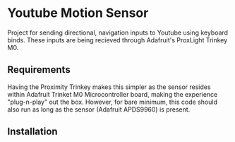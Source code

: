 # Youtube Motion Sensor
Project for sending directional, navigation inputs to Youtube using keyboard binds. These inputs are being recieved through Adafruit's ProxLight Trinkey M0.

## Requirements
Having the Proximity Trinkey makes this simpler as the sensor resides within Adafruit Trinket M0 Microcontroller board, making the experience "plug-n-play" out the box. However, for bare minimum, this code should also run as long as the sensor (Adafruit APDS9960) is present. 

## Installation
